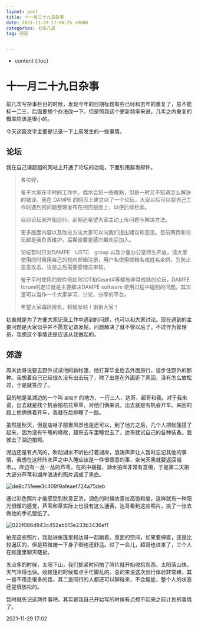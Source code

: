 ```yaml
---
layout: post
title: 十一月二十九日杂事
date: 2021-11-29 17:00:25 +0800
categories: 七说八道
tag: 闲话


---
```


* content
{:toc}


# 十一月二十九日杂事

前几次写杂事栏目的时候，发现今年的日期标题有些已经和去年的重复了，总不能标一二三，后面要想个办法改一下。但是照我这个更新频率来说，几年之内重复的概率应该是很小的。

今天这篇文字主要是记录一下上周发生的一些事情。

## 论坛

我在自己课题组的网站上开通了论坛的功能，下面引用群发邮件。

>各位好，
>
>鉴于大家在平时的工作中，偶尔会犯一些眼熟，但是一时又不知道怎么解决的错误。我在 DAMPE 的网页上建立以了一个论坛，大家以后可以将自己工作时遇到的问题整理发布在相应版面上，以便后续检索。
>
>目前论坛刚开始运行，前期还希望大家主动上传问题与解决方法。
>
>更多版面内容以及改进方法大家可以向我们提出建议和意见。目前网页和论坛都是我负责维护，后期谁要是感兴趣欢迎加入。
>
>论坛暂时只对DAMPE　USTC　group 以及少量办公室师生开放，请大家使用的时候用自己的校内邮箱注册，用户名使用邮箱名或姓名全拼。为防止恶意攻击，注册之后需要管理员审核。
>
>鉴于平时使用的软件例如ROOT和Geant4等都有非常成熟的论坛，DAMPE forum的定位就是主要解决DAMPE software 使用过程中碰到的问题。其次是可以当作一个大家学习、讨论、分享的平台。
>
>希望大家踊跃报名，积极发帖！谢谢大家！

初衷就是为了方便大家记录工作中遇到的问题，也可以和大家讨论。现在遇到的主要问题是大家似乎并不愿意记录发帖，问题解决了就不管以后了。不过作为管理员，我想这个事情还是应该从我做起的。

## 郊游

周末达哥说要去野外试试他的新帐篷，他打算毕业后去外面旅行，徒步住野外的那种。我想着自己已经很久没有出去玩了，除了出差在外面逛了两回，没有怎么放松过，于是就答应了。

目的地是巢湖边的一个叫 `庙咀子` 的地方，一行三人，达哥、超哥和我。对于我来说，出去就是找个机会拍花花草草，对他们俩来说，出去就是有机会开车。来回的路上他俩换着开车，我就在后排睡了一路。

虽然是秋天，但是庙咀子那里风景也是还可以，到了地方之后，几个人把帐篷搭了起来，因为没有午睡的缘故，超哥去车里睡觉去了，达哥就试自己的各种装备。我就去了湖边拍照。

湖边还是有点风的，吹动湖水不听拍打着湖岸，浪涛声声让人暂时忘记其他的事情，我想在这阵阵水声之中入睡应该是一件很惬意的事，奈何天黑就要返回城市。。岸边有一丛一丛的芦苇，在风中摇摆，湖水拍岸非常有意境，于是第二天把大部分芦苇和湖岸浪涛的照片调成了黑白。

![de8c75feee3c409f9afeaef724a75deb](https://jcxs2014.oss-cn-shanghai.aliyuncs.com/20211129170659.png)

通过彩色照片才能感受到秋意正浓，调色的时候故意拉高饱和度，这样就有一种阳光很暖的感觉，芦苇和草实际上也没有这么通黄。达哥看到这些照片，挑了一张去做他的手机壁纸了。

![022f086d843c452ab513e233b3436ef1](https://jcxs2014.oss-cn-shanghai.aliyuncs.com/20211129170705.png)

拍完这些照片，我就进帐篷里和达哥一起躺着。里面的空间，如果要抻直，还是比较逼仄的，但是稍微蜷一下身子倒也还舒适。过了一会儿，超哥也进来了，三个人在帐篷里聊天瞎扯。

五点多的时候，太阳下山，我们抓紧时间拍了照片就开始收拾东西，太阳落山快，天气冷得也快。收帐篷的时候有点手忙脚乱的。总的来说这次出行体验非常棒，其一是不用走很多的路，其二是同行的人都还可以聊得来，不会尴尬，整个人的状态还是很放松的。

暂时就先记这两件事吧，其实是我自己开始写的时候有点想不起来之前计划的事情了。

2021-11-29 17:02